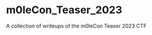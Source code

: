 # m0leCon_Teaser_2023

<!--
#field
CTF

#groups
Writeups

#languages
Python

#frames and libs

-->

A collection of writeups of the m0leCon Teaser 2023 CTF
